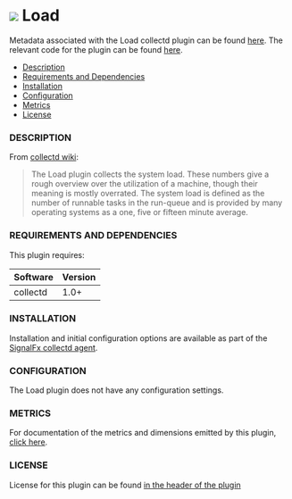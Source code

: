 # ![](https://github.com/signalfx/integrations/blob/master/collectd/img/integrations_collectd.png) Load

Metadata associated with the Load collectd plugin can be found [here](https://github.com/signalfx/integrations/tree/release/collectd-load). The relevant code for the plugin can be found [here](https://github.com/signalfx/collectd/blob/master/src/load.c).

- [Description](#description)
- [Requirements and Dependencies](#requirements-and-dependencies)
- [Installation](#installation)
- [Configuration](#configuration)
- [Metrics](#metrics)
- [License](#license)

### DESCRIPTION

From [collectd wiki](https://collectd.org/wiki/index.php/Plugin:Load):

> The Load plugin collects the system load. These numbers give a rough overview over the utilization of a machine, though their meaning is mostly overrated.
The system load is defined as the number of runnable tasks in the run-queue and is provided by many operating systems as a one, five or fifteen minute average.

### REQUIREMENTS AND DEPENDENCIES

This plugin requires:

| Software          | Version        |
|-------------------|----------------|
| collectd |  1.0+ |

### INSTALLATION

Installation and initial configuration options are available as part of the [SignalFx collectd agent](https://github.com/signalfx/integrations/tree/master/collectd).


### CONFIGURATION

The Load plugin does not have any configuration settings.

### METRICS

For documentation of the metrics and dimensions emitted by this plugin, [click here](./docs).

### LICENSE

License for this plugin can be found [in the header of the plugin](https://github.com/signalfx/collectd/blob/master/src/load.c)
